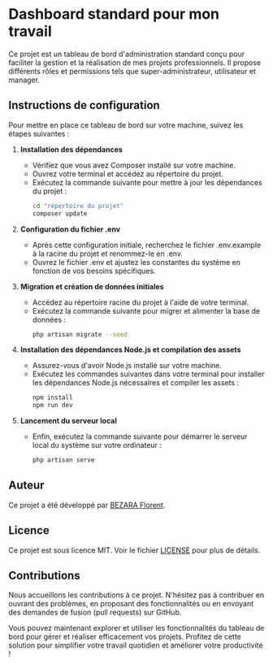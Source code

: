 # Dashboard standard pour mon travail

Ce projet est un tableau de bord d'administration standard conçu pour faciliter la gestion et la réalisation de mes projets professionnels. Il propose différents rôles et permissions tels que super-administrateur, utilisateur et manager.

## Instructions de configuration

Pour mettre en place ce tableau de bord sur votre machine, suivez les étapes suivantes :

1. **Installation des dépendances**

   - Vérifiez que vous avez Composer installé sur votre machine.
   - Ouvrez votre terminal et accédez au répertoire du projet.
   - Exécutez la commande suivante pour mettre à jour les dépendances du projet :
     ```sh
     cd "répertoire du projet"
     composer update
     ```

2. **Configuration du fichier .env**

   - Après cette configuration initiale, recherchez le fichier .env.example à la racine du projet et renommez-le en .env.
   - Ouvrez le fichier .env et ajustez les constantes du système en fonction de vos besoins spécifiques.

3. **Migration et création de données initiales**

   - Accédez au répertoire racine du projet à l'aide de votre terminal.
   - Exécutez la commande suivante pour migrer et alimenter la base de données :
     ```sh
     php artisan migrate --seed
     ```

4. **Installation des dépendances Node.js et compilation des assets**

   - Assurez-vous d'avoir Node.js installé sur votre machine.
   - Exécutez les commandes suivantes dans votre terminal pour installer les dépendances Node.js nécessaires et compiler les assets :
     ```sh
     npm install
     npm run dev
     ```

5. **Lancement du serveur local**

   - Enfin, exécutez la commande suivante pour démarrer le serveur local du système sur votre ordinateur :
     ```sh
     php artisan serve
     ```

## Auteur
Ce projet a été développé par [BEZARA Florent](https://github.com/GasyCoder).

## Licence
Ce projet est sous licence MIT. Voir le fichier [LICENSE](LICENSE) pour plus de détails.

## Contributions
Nous accueillons les contributions à ce projet. N'hésitez pas à contribuer en ouvrant des problèmes, en proposant des fonctionnalités ou en envoyant des demandes de fusion (pull requests) sur GitHub.

Vous pouvez maintenant explorer et utiliser les fonctionnalités du tableau de bord pour gérer et réaliser efficacement vos projets. Profitez de cette solution pour simplifier votre travail quotidien et améliorer votre productivité !
